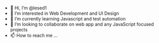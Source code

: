 - 👋 Hi, I’m @lesed1
- 👀 I’m interested in Web Development and UI Design
- 🌱 I’m currently learning Javascript and test automation
- 💞️ I’m looking to collaborate on web app and any JavaScript focused projects
- 📫 How to reach me ...

<!---
lesed1/lesed1 is a ✨ special ✨ repository because its `README.md` (this file) appears on your GitHub profile.
You can click the Preview link to take a look at your changes.
--->
